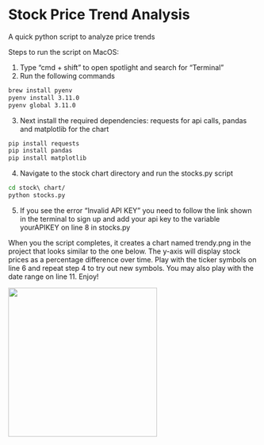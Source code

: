# Stock Price Trend Analysis

A quick python script to analyze price trends

Steps to run the script on MacOS:

1. Type “cmd + shift” to open spotlight and search for “Terminal”
2. Run the following commands

```bash
brew install pyenv
pyenv install 3.11.0
pyenv global 3.11.0
```

3. Next install the required dependencies: requests for api calls, pandas and matplotlib for the chart

```bash
pip install requests
pip install pandas
pip install matplotlib
```

4. Navigate to the stock chart directory and run the stocks.py script

```bash
cd stock\ chart/
python stocks.py
```

5. If you see the error “Invalid API KEY” you need to follow the link  shown in the terminal to sign up and add your api key to the variable yourAPIKEY on line 8 in stocks.py

When you the script completes, it creates a chart named trendy.png in the project that looks similar to the one below. The y-axis will display stock prices as a percentage difference over time.  Play with the ticker symbols on line 6 and repeat step 4 to try out new symbols. You may also play with the date range on line 11. Enjoy!

<img src="https://user-images.githubusercontent.com/3058101/211236779-596a9571-ebf8-4486-8818-d459b9ad0b7e.png" style="height: 300px; width;500px"></img>


